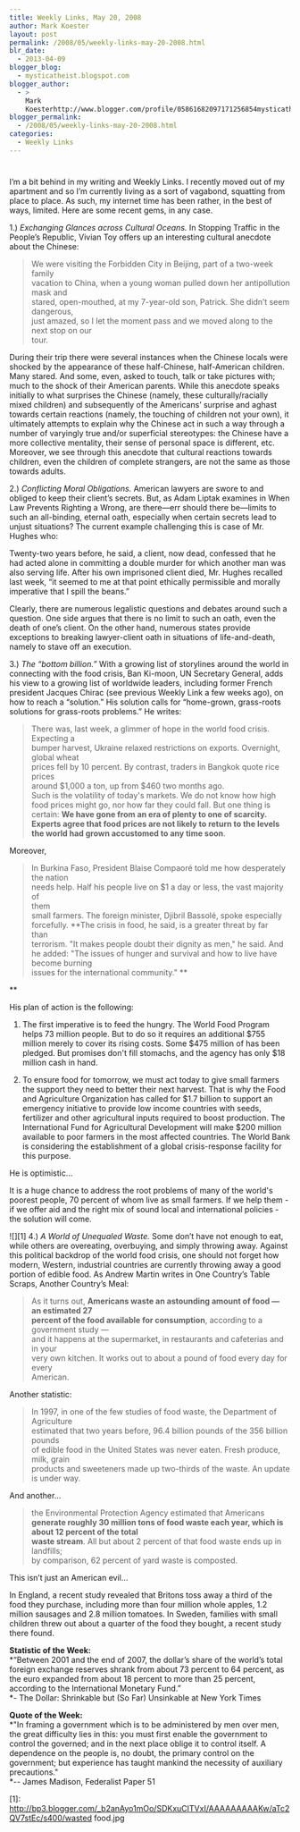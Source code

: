 ```yaml
---
title: Weekly Links, May 20, 2008
author: Mark Koester
layout: post
permalink: /2008/05/weekly-links-may-20-2008.html
blr_date:
  - 2013-04-09
blogger_blog:
  - mysticatheist.blogspot.com
blogger_author:
  - >
    Mark
    Koesterhttp://www.blogger.com/profile/05861682097171256854mysticatheist@gmail.com
blogger_permalink:
  - /2008/05/weekly-links-may-20-2008.html
categories:
  - Weekly Links
---
```

# 

I’m a bit behind in my writing and Weekly Links. I recently moved out of my apartment and so I’m currently living as a sort of vagabond, squatting from place to place. As such, my internet time has been rather, in the best of ways, limited. Here are some recent gems, in any case. 



1.) *Exchanging Glances across Cultural Oceans.* In Stopping Traffic in the People’s Republic, Vivian Toy offers up an interesting cultural anecdote about the Chinese:



> We were visiting the Forbidden City in Beijing, part of a two-week family  
> vacation to China, when a young woman pulled down her antipollution mask and  
> stared, open-mouthed, at my 7-year-old son, Patrick. She didn’t seem dangerous,  
> just amazed, so I let the moment pass and we moved along to the next stop on our  
> tour.

During their trip there were several instances when the Chinese locals were shocked by the appearance of these half-Chinese, half-American children. Many stared. And some, even, asked to touch, talk or take pictures with; much to the shock of their American parents. While this anecdote speaks initially to what surprises the Chinese (namely, these culturally/racially mixed children) and subsequently of the Americans’ surprise and aghast towards certain reactions (namely, the touching of children not your own), it ultimately attempts to explain why the Chinese act in such a way through a number of varyingly true and/or superficial stereotypes: the Chinese have a more collective mentality, their sense of personal space is different, etc. Moreover, we see through this anecdote that cultural reactions towards children, even the children of complete strangers, are not the same as those towards adults. 



2.) *Conflicting Moral Obligations.* American lawyers are swore to and obliged to keep their client’s secrets. But, as Adam Liptak examines in When Law Prevents Righting a Wrong, are there—err should there be—limits to such an all-binding, eternal oath, especially when certain secrets lead to unjust situations? The current example challenging this is case of Mr. Hughes who: 

Twenty-two years before, he said, a client, now dead, confessed that he had acted alone in committing a double murder for which another man was also serving life. After his own imprisoned client died, Mr. Hughes recalled last week, “it seemed to me at that point ethically permissible and morally imperative that I spill the beans.”



Clearly, there are numerous legalistic questions and debates around such a question. One side argues that there is no limit to such an oath, even the death of one’s client. On the other hand, numerous states provide exceptions to breaking lawyer-client oath in situations of life-and-death, namely to stave off an execution.



3.) *The “bottom billion.”* With a growing list of storylines around the world in connecting with the food crisis, Ban Ki-moon, UN Secretary General, adds his view to a growing list of worldwide leaders, including former French president Jacques Chirac (see previous Weekly Link a few weeks ago), on how to reach a “solution.” His solution calls for “home-grown, grass-roots solutions for grass-roots problems.” He writes:



> There was, last week, a glimmer of hope in the world food crisis. Expecting a  
> bumper harvest, Ukraine relaxed restrictions on exports. Overnight, global wheat  
> prices fell by 10 percent. By contrast, traders in Bangkok quote rice prices  
> around $1,000 a ton, up from $460 two months ago.  
> Such is the volatility of today's markets. We do not know how high food prices might go, nor how far they could fall. But one thing is certain: **We have gone from an era of plenty to one of scarcity. Experts agree that food prices are not likely to return to the levels the world had grown accustomed to any time soon**.



Moreover,

> 
> In Burkina Faso, President Blaise Compaoré told me how desperately the nation  
> needs help. Half his people live on $1 a day or less, the vast majority of  
> them  
> small farmers. The foreign minister, Djibril Bassolé, spoke especially  
> forcefully. **The crisis in food, he said, is a greater threat by far  
> than  
> terrorism. "It makes people doubt their dignity as men," he said. And  
> he added: "The issues of hunger and survival and how to live have become burning  
> issues for the international community." **

** 
 

His plan of action is the following:



1.  The first imperative is to feed the hungry. The World Food Program helps 73 million people. But to do so it requires an additional $755 million merely to cover its rising costs. Some $475 million of has been pledged. But promises don't fill stomachs, and the agency has only $18 million cash in hand.



2.  To ensure food for tomorrow, we must act today to give small farmers the support they need to better their next harvest. That is why the Food and Agriculture Organization has called for $1.7 billion to support an emergency initiative to provide low income countries with seeds, fertilizer and other agricultural inputs required to boost production. The International Fund for Agricultural Development will make $200 million available to poor farmers in the most affected countries. The World Bank is considering the establishment of a global crisis-response facility for this purpose.



He is optimistic…



> 



It is a huge chance to address the root problems of many of the world's poorest people, 70 percent of whom live as small farmers. If we help them - if we offer aid and the right mix of sound local and international policies - the solution will come.

![][1] 
4.) *A World of Unequaled Waste.* Some don’t have not enough to eat, while others are overeating, overbuying, and simply throwing away. Against this political backdrop of the world food crisis, one should not forget how modern, Western, industrial countries are currently throwing away a good portion of edible food. As Andrew Martin writes in One Country’s Table Scraps, Another Country’s Meal:

> As it turns out, **Americans waste an astounding amount of food — an estimated 27  
> percent of the food available for consumption**, according to a government study —  
> and it happens at the supermarket, in restaurants and cafeterias and in your  
> very own kitchen. It works out to about a pound of food every day for every  
> American.



Another statistic:

> In 1997, in one of the few studies of food waste, the Department of Agriculture  
> estimated that two years before, 96.4 billion pounds of the 356 billion pounds  
> of edible food in the United States was never eaten. Fresh produce, milk, grain  
> products and sweeteners made up two-thirds of the waste. An update is under way.

And another…

> the Environmental Protection Agency estimated that Americans **generate roughly 30 million tons of food waste each year, which is about 12 percent of the total  
> waste stream**. All but about 2 percent of that food waste ends up in landfills;  
> by comparison, 62 percent of yard waste is composted. 



This isn’t just an American evil…

> 
In England, a recent study revealed that Britons toss away a third of the food they purchase, including more than four million whole apples, 1.2 million sausages and 2.8 million tomatoes. In Sweden, families with small children threw out about a quarter of the food they bought, a recent study there found.

**Statistic of the Week:**  
*“Between 2001 and the end of 2007, the dollar’s share of the world’s total foreign exchange reserves shrank from about 73 percent to 64 percent, as the euro expanded from about 18 percent to more than 25 percent, according to the International Monetary Fund.”  
*- The Dollar: Shrinkable but (So Far) Unsinkable at New York Times

**Quote of the Week:**  
*"In framing a government which is to be administered by men over men, the great difficulty lies in this: you must first enable the government to control the governed; and in the next place oblige it to control itself. A dependence on the people is, no doubt, the primary control on the government; but experience has taught mankind the necessity of auxiliary precautions."  
*-- James Madison, Federalist Paper 51

 [1]: http://bp3.blogger.com/_b2anAyo1mOo/SDKxuCITVxI/AAAAAAAAAKw/aTc2QV7stEc/s400/wasted food.jpg